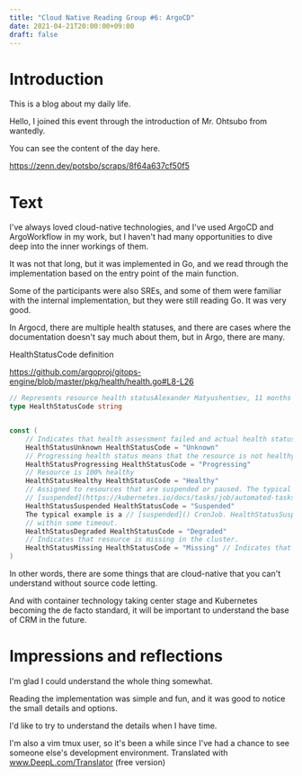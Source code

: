 ```yaml
---
title: "Cloud Native Reading Group #6: ArgoCD"
date: 2021-04-21T20:00:00+09:00
draft: false
---
```

# Introduction
This is a blog about my daily life.

Hello, I joined this event through the introduction of Mr. Ohtsubo from wantedly.

You can see the content of the day here.

https://zenn.dev/potsbo/scraps/8f64a637cf50f5

# Text
I've always loved cloud-native technologies, and I've used ArgoCD and ArgoWorkflow in my work, but I haven't had many opportunities to dive deep into the inner workings of them.

It was not that long, but it was implemented in Go, and we read through the implementation based on the entry point of the main function.

Some of the participants were also SREs, and some of them were familiar with the internal implementation, but they were still reading Go. It was very good.

In Argocd, there are multiple health statuses, and there are cases where the documentation doesn't say much about them, but in Argo, there are many.

HealthStatusCode definition

https://github.com/argoproj/gitops-engine/blob/master/pkg/health/health.go#L8-L26

```Go
// Represents resource health statusAlexander Matyushentsev, 11 months ago: - docs: document 'top level' packages (#44)
type HealthStatusCode string


const (
	// Indicates that health assessment failed and actual health status is unknown
	HealthStatusUnknown HealthStatusCode = "Unknown"
	// Progressing health status means that the resource is not healthy but still has a chance to reach a healthy state
	HealthStatusProgressing HealthStatusCode = "Progressing"
	// Resource is 100% healthy
	HealthStatusHealthy HealthStatusCode = "Healthy"
	// Assigned to resources that are suspended or paused. The typical example is a
	// [suspended](https://kubernetes.io/docs/tasks/job/automated-tasks-with-cron-jobs/#suspend) CronJob.
	HealthStatusSuspended HealthStatusCode = "Suspended"
	The typical example is a // [suspended]() CronJob. HealthStatusSuspended HealthStatusCode = "Suspended" // Degrade status is used if resource status indicates failure or resource could not reach healthy state
	// within some timeout.
	HealthStatusDegraded HealthStatusCode = "Degraded"
	// Indicates that resource is missing in the cluster.
	HealthStatusMissing HealthStatusCode = "Missing" // Indicates that resource is missing in the cluster.
)
````

In other words, there are some things that are cloud-native that you can't understand without source code letting.

And with container technology taking center stage and Kubernetes becoming the de facto standard, it will be important to understand the base of CRM in the future.

# Impressions and reflections
I'm glad I could understand the whole thing somewhat.

Reading the implementation was simple and fun, and it was good to notice the small details and options.

I'd like to try to understand the details when I have time.

I'm also a vim tmux user, so it's been a while since I've had a chance to see someone else's development environment. Translated with www.DeepL.com/Translator (free version)